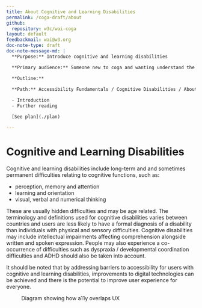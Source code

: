 ```yaml
---
title: About Cognitive and Learning Disabilities
permalink: /coga-draft/about
github:
  repository: w3c/wai-coga
layout: default
feedbackmail: wai@w3.org
doc-note-type: draft
doc-note-message-md: |
  **Purpose:** Introduce cognitive and learning disabilities

  **Primary audience:** Someone new to coga and wanting understand the general issues user face.

  **Outline:**

  **Path:** Accessibility Fundamentals / Cognitive Disabilities / About
  
  - Introduction 
  - Further reading

  [See plan](./plan)

---
```

# Cognitive and Learning Disabilities

Cognitive and learning disabilities include long-term and and sometimes permanent difficulties relating to cognitive functions, such as:

- perception, memory and attention 
- learning and orientation 
- visual, verbal and numerical thinking

These are usually hidden difficulties and may be age related. The terminology and definitions used for cognitive disabilities varies between countries and users are less likely to have a formal diagnosis of a disability than individuals with physical and sensory difficulties.  Cognitive disabilities may include intellectual impairments affecting comprehension alongside written and spoken expression. People may also experience a  co-occurrence of difficulties such as dyspraxia / developmental coordination difficulties and ADHD should also be taken into account. 

It should be noted that by addressing barriers to accessibility for users with cognitive and learning disabilities, improvements to digital technologies can be achieved and there is the potential to improve user experience for everyone.

<figure>
  <img alt="" src="{{ "/content-images/wai-coga/a11yux.png" | relative_url }}">
  <figcaption>Diagram showing how a11y overlaps UX</figcaption>
</figure>